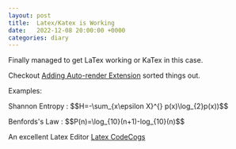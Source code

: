 ```yaml
---
layout: post
title:  Latex/Katex is Working
date:   2022-12-08 20:00:00 +0000
categories: diary
---
```


Finally managed to get LaTex working or KaTex in this case. 

Checkout <a href="https://katex.org/docs/autorender.html">Adding Auto-render Extension</a> sorted things out.

Examples:

<p>
Shannon Entropy : $$H=-\sum_{x\epsilon X}^{} p(x)\log_{2}p(x))$$
</p>

<p>
Benfords's Law : $$P(n)=\log_{10}(n+1)-log_{10}(n)$$
</p>

<p>An excellent Latex Editor <a href="https://latex.codecogs.com/eqneditor/editor.php" target="_codecogs">Latex CodeCogs</a></p>
